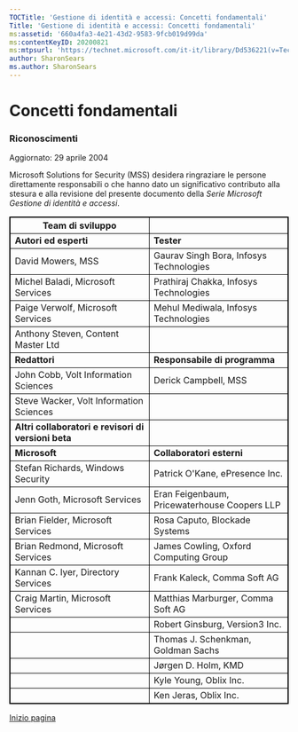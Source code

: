 ```yaml
---
TOCTitle: 'Gestione di identità e accessi: Concetti fondamentali'
Title: 'Gestione di identità e accessi: Concetti fondamentali'
ms:assetid: '660a4fa3-4e21-43d2-9583-9fcb019d99da'
ms:contentKeyID: 20200821
ms:mtpsurl: 'https://technet.microsoft.com/it-it/library/Dd536221(v=TechNet.10)'
author: SharonSears
ms.author: SharonSears
---
```


Concetti fondamentali
=====================

### Riconoscimenti

Aggiornato: 29 aprile 2004

Microsoft Solutions for Security (MSS) desidera ringraziare le persone direttamente responsabili o che hanno dato un significativo contributo alla stesura e alla revisione del presente documento della *Serie Microsoft Gestione di identità e accessi*.

 
<table style="border:1px solid black;">
<colgroup>
<col width="50%" />
<col width="50%" />
</colgroup>
<thead>
<tr class="header">
<th style="border:1px solid black;" >Team di sviluppo</th>
<th style="border:1px solid black;" > </th>
</tr>
</thead>
<tbody>
<tr class="odd">
<td style="border:1px solid black;"><strong>Autori ed esperti</strong></td>
<td style="border:1px solid black;"><strong>Tester</strong></td>
</tr>
<tr class="even">
<td style="border:1px solid black;">David Mowers, MSS</td>
<td style="border:1px solid black;">Gaurav Singh Bora, Infosys Technologies</td>
</tr>
<tr class="odd">
<td style="border:1px solid black;">Michel Baladi, Microsoft Services</td>
<td style="border:1px solid black;">Prathiraj Chakka, Infosys Technologies</td>
</tr>
<tr class="even">
<td style="border:1px solid black;">Paige Verwolf, Microsoft Services</td>
<td style="border:1px solid black;">Mehul Mediwala, Infosys Technologies</td>
</tr>
<tr class="odd">
<td style="border:1px solid black;">Anthony Steven, Content Master Ltd</td>
<td style="border:1px solid black;"> </td>
</tr>
<tr class="even">
<td style="border:1px solid black;"><strong>Redattori</strong></td>
<td style="border:1px solid black;"><strong>Responsabile di programma</strong></td>
</tr>
<tr class="odd">
<td style="border:1px solid black;">John Cobb, Volt Information Sciences</td>
<td style="border:1px solid black;">Derick Campbell, MSS</td>
</tr>
<tr class="even">
<td style="border:1px solid black;">Steve Wacker, Volt Information Sciences</td>
<td style="border:1px solid black;"> </td>
</tr>
<tr class="odd">
<td style="border:1px solid black;"><strong>Altri collaboratori e revisori di versioni beta</strong></td>
<td style="border:1px solid black;"> </td>
</tr>
<tr class="even">
<td style="border:1px solid black;"><strong>Microsoft</strong></td>
<td style="border:1px solid black;"><strong>Collaboratori esterni</strong></td>
</tr>
<tr class="odd">
<td style="border:1px solid black;">Stefan Richards, Windows Security</td>
<td style="border:1px solid black;">Patrick O'Kane, ePresence Inc.</td>
</tr>
<tr class="even">
<td style="border:1px solid black;">Jenn Goth, Microsoft Services</td>
<td style="border:1px solid black;">Eran Feigenbaum, Pricewaterhouse Coopers LLP</td>
</tr>
<tr class="odd">
<td style="border:1px solid black;">Brian Fielder, Microsoft Services</td>
<td style="border:1px solid black;">Rosa Caputo, Blockade Systems</td>
</tr>
<tr class="even">
<td style="border:1px solid black;">Brian Redmond, Microsoft Services</td>
<td style="border:1px solid black;">James Cowling, Oxford Computing Group</td>
</tr>
<tr class="odd">
<td style="border:1px solid black;">Kannan C. Iyer, Directory Services</td>
<td style="border:1px solid black;">Frank Kaleck, Comma Soft AG</td>
</tr>
<tr class="even">
<td style="border:1px solid black;">Craig Martin, Microsoft Services</td>
<td style="border:1px solid black;">Matthias Marburger, Comma Soft AG</td>
</tr>
<tr class="odd">
<td style="border:1px solid black;"> </td>
<td style="border:1px solid black;">Robert Ginsburg, Version3 Inc.</td>
</tr>
<tr class="even">
<td style="border:1px solid black;"> </td>
<td style="border:1px solid black;">Thomas J. Schenkman, Goldman Sachs</td>
</tr>
<tr class="odd">
<td style="border:1px solid black;"> </td>
<td style="border:1px solid black;">Jørgen D. Holm, KMD</td>
</tr>
<tr class="even">
<td style="border:1px solid black;"> </td>
<td style="border:1px solid black;">Kyle Young, Oblix Inc.</td>
</tr>
<tr class="odd">
<td style="border:1px solid black;"> </td>
<td style="border:1px solid black;">Ken Jeras, Oblix Inc.</td>
</tr>
</tbody>
</table>
  
[](#mainsection)[Inizio pagina](#mainsection)
